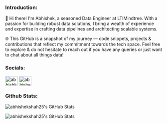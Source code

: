 <h3 align="left">Introduction:</h3>

👋 Hi there! I'm Abhishek, a seasoned Data Engineer at LTIMindtree. With a passion for building robust data solutions, I bring a wealth of experience and expertise in crafting data pipelines and architecting scalable systems.

🌐 This GitHub is a snapshot of my journey — code snippets, projects & contributions that reflect my commitment towards the tech space. Feel free to explore & do not hesitate to reach out if you have any queries or just want to chat about all things data!


<h3 align="left">Socials:</h3>

<a href="https://twitter.com/abhishk_twts" target="blank"><img align="center" src="https://raw.githubusercontent.com/rahuldkjain/github-profile-readme-generator/master/src/images/icons/Social/twitter.svg" alt="abhishk_twts" height="30" width="40" /></a>
<a href="https://linkedin.com/in/abhishek-shah-10" target="blank"><img align="center" src="https://raw.githubusercontent.com/rahuldkjain/github-profile-readme-generator/master/src/images/icons/Social/linked-in-alt.svg" alt="abhishek-shah-10" height="30" width="40" /></a>


<h3 align="left">Github Stats:</h3>

<p><img src="https://github-readme-stats.vercel.app/api/top-langs/?username=abhishekshah25&theme=dark&show_icons=true&hide_border=true&layout=compact" alt="abhishekshah25's GitHub Stats" /></p>

<p><img src="https://github-readme-streak-stats.herokuapp.com/?user=abhishekshah25&theme=default&hide_border=true" alt="abhishekshah25's GitHub Stats" /></p>

